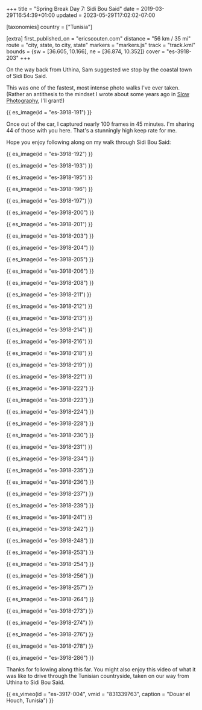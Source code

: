 +++
title = "Spring Break Day 7: Sidi Bou Said"
date = 2019-03-29T16:54:39+01:00
updated = 2023-05-29T17:02:02-07:00

[taxonomies]
country = ["Tunisia"]

[extra]
first_published_on = "ericscouten.com"
distance = "56 km / 35 mi"
route = "city, state, to city, state"
markers = "markers.js"
track = "track.kml"
bounds = {sw = [36.605, 10.166], ne = [36.874, 10.352]}
cover = "es-3918-203"
+++

On the way back from Uthina, Sam suggested we stop by the coastal town of Sidi Bou Said.

<!-- more -->

This was one of the fastest, most intense photo walks I've ever taken. (Rather an antithesis to the mindset I wrote about some years ago in [Slow Photography](https://ericscouten.studio/slow-photography/), I'll grant!)

{{ es_image(id = "es-3918-191") }}

Once out of the car, I captured nearly 100 frames in 45 minutes. I'm sharing 44 of those with you here. That's a stunningly high keep rate for me.

Hope you enjoy following along on my walk through Sidi Bou Said:

{{ es_image(id = "es-3918-192") }}

{{ es_image(id = "es-3918-193") }}

{{ es_image(id = "es-3918-195") }}

{{ es_image(id = "es-3918-196") }}

{{ es_image(id = "es-3918-197") }}

{{ es_image(id = "es-3918-200") }}

{{ es_image(id = "es-3918-201") }}

{{ es_image(id = "es-3918-203") }}

{{ es_image(id = "es-3918-204") }}

{{ es_image(id = "es-3918-205") }}

{{ es_image(id = "es-3918-206") }}

{{ es_image(id = "es-3918-208") }}

{{ es_image(id = "es-3918-211") }}

{{ es_image(id = "es-3918-212") }}

{{ es_image(id = "es-3918-213") }}

{{ es_image(id = "es-3918-214") }}

{{ es_image(id = "es-3918-216") }}

{{ es_image(id = "es-3918-218") }}

{{ es_image(id = "es-3918-219") }}

{{ es_image(id = "es-3918-221") }}

{{ es_image(id = "es-3918-222") }}

{{ es_image(id = "es-3918-223") }}

{{ es_image(id = "es-3918-224") }}

{{ es_image(id = "es-3918-228") }}

{{ es_image(id = "es-3918-230") }}

{{ es_image(id = "es-3918-231") }}

{{ es_image(id = "es-3918-234") }}

{{ es_image(id = "es-3918-235") }}

{{ es_image(id = "es-3918-236") }}

{{ es_image(id = "es-3918-237") }}

{{ es_image(id = "es-3918-239") }}

{{ es_image(id = "es-3918-241") }}

{{ es_image(id = "es-3918-242") }}

{{ es_image(id = "es-3918-248") }}

{{ es_image(id = "es-3918-253") }}

{{ es_image(id = "es-3918-254") }}

{{ es_image(id = "es-3918-256") }}

{{ es_image(id = "es-3918-257") }}

{{ es_image(id = "es-3918-264") }}

{{ es_image(id = "es-3918-273") }}

{{ es_image(id = "es-3918-274") }}

{{ es_image(id = "es-3918-276") }}

{{ es_image(id = "es-3918-278") }}

{{ es_image(id = "es-3918-286") }}

Thanks for following along this far. You might also enjoy this video of what it was like to drive through the Tunisian countryside, taken on our way from Uthina to Sidi Bou Said.

{{ es_vimeo(id = "es-3917-004", vmid = "831339763", caption = "Douar el Houch, Tunisia") }}
